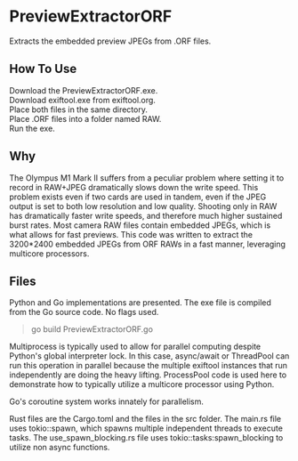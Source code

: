 # PreviewExtractorORF
Extracts the embedded preview JPEGs from .ORF files.

## How To Use
Download the PreviewExtractorORF.exe.<br />
Download exiftool.exe from exiftool.org.<br />
Place both files in the same directory.<br />
Place .ORF files into a folder named RAW.<br />
Run the exe.

## Why
The Olympus M1 Mark II suffers from a peculiar problem where setting it to record in RAW+JPEG dramatically slows down the write speed. This problem exists even if two cards are used in tandem, even if the JPEG output is set to both low resolution and low quality. Shooting only in RAW has dramatically faster write speeds, and therefore much higher sustained burst rates. Most camera RAW files contain embedded JPEGs, which is what allows for fast previews. This code was written to extract the 3200*2400 embedded JPEGs from ORF RAWs in a fast manner, leveraging multicore processors.

## Files
Python and Go implementations are presented. The exe file is compiled from the Go source code. No flags used.
>go build PreviewExtractorORF.go

Multiprocess is typically used to allow for parallel computing despite Python's global interpreter lock. In this case, async/await or ThreadPool can run this operation in parallel because the multiple exiftool instances that run independently are doing the heavy lifting. ProcessPool code is used here to demonstrate how to typically utilize a multicore processor using Python.

Go's coroutine system works innately for parallelism.

Rust files are the Cargo.toml and the files in the src folder. The main.rs file uses tokio::spawn, which spawns multiple independent threads to execute tasks. The use_spawn_blocking.rs file uses tokio::tasks:spawn_blocking to utilize non async functions.
